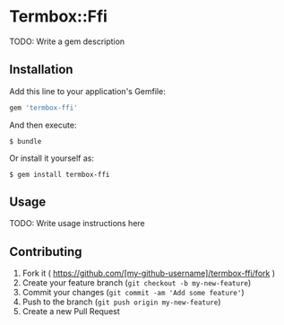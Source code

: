 # Termbox::Ffi

TODO: Write a gem description

## Installation

Add this line to your application's Gemfile:

```ruby
gem 'termbox-ffi'
```

And then execute:

    $ bundle

Or install it yourself as:

    $ gem install termbox-ffi

## Usage

TODO: Write usage instructions here

## Contributing

1. Fork it ( https://github.com/[my-github-username]/termbox-ffi/fork )
2. Create your feature branch (`git checkout -b my-new-feature`)
3. Commit your changes (`git commit -am 'Add some feature'`)
4. Push to the branch (`git push origin my-new-feature`)
5. Create a new Pull Request

